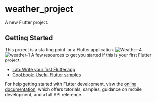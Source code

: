 # weather_project

A new Flutter project.

## Getting Started

This project is a starting point for a Flutter application.
![Weather-4](https://user-images.githubusercontent.com/87661208/213776040-0e076154-06ad-4f80-b3d2-1077af21ef12.png)
![weather-1](https://user-images.githubusercontent.com/87661208/213776042-ad3a27ca-8d84-423c-9c10-922bf67b7513.png)
A few resources to get you started if this is your first Flutter project:

- [Lab: Write your first Flutter app](https://docs.flutter.dev/get-started/codelab)
- [Cookbook: Useful Flutter samples](https://docs.flutter.dev/cookbook)

For help getting started with Flutter development, view the
[online documentation](https://docs.flutter.dev/), which offers tutorials,
samples, guidance on mobile development, and a full API reference.


